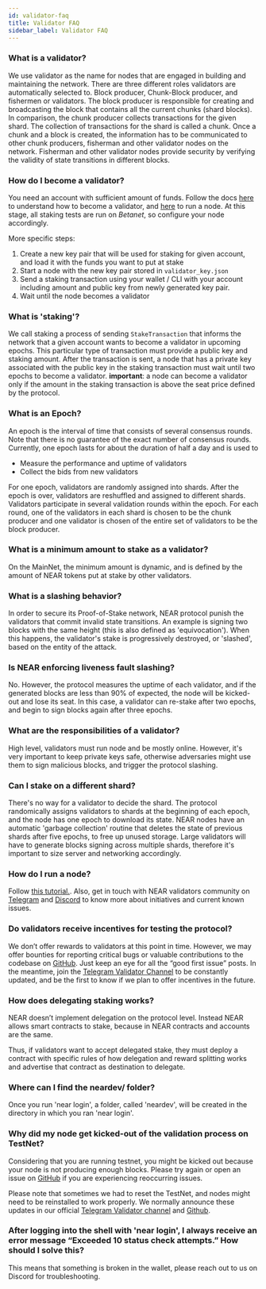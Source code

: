 ```yaml
---
id: validator-faq
title: Validator FAQ
sidebar_label: Validator FAQ
---
```


### What is a validator?

We use validator as the name for nodes that are engaged in building and maintaining the network. There are three different roles validators are automatically selected to. Block producer, Chunk-Block producer, and fishermen or validators. The block producer is responsible for creating and broadcasting the block that contains all the current chunks (shard blocks). In comparison, the chunk producer collects transactions for the given shard. The collection of transactions for the shard is called a chunk. Once a chunk and a block is created, the information has to be communicated to other chunk producers, fisherman and other validator nodes on the network. Fisherman and other validator nodes provide security by verifying the validity of state transitions in different blocks.

### How do I become a validator?

You need an account with sufficient amount of funds.
Follow the docs [here](/docs/validator/staking) to understand how to become a validator, and [here](/docs/local-setup/running-testnet) to run a node. At this stage, all staking tests are run on *Betanet*, so configure your node accordingly.

More specific steps:
1. Create a new key pair that will be used for staking for given account, and load it with the funds you want to put at stake
2. Start a node with the new key pair stored in `validator_key.json`
3. Send a staking transaction using your wallet / CLI with your account including amount and public key from newly generated key pair.
4. Wait until the node becomes a validator

### What is 'staking'?

We call staking a process of sending `StakeTransaction` that informs the network that a given account wants to become a validator in upcoming epochs. This particular type of transaction must provide a public key and staking amount. After the transaction is sent, a node that has a private key associated with the public key in the staking transaction must wait until two epochs to become a validator. 
**important**: a node can become a validator only if the amount in the staking transaction is above the seat price defined by the protocol.

### What is an Epoch?

An epoch is the interval of time that consists of several consensus rounds. Note that there is no guarantee of the exact number of consensus rounds. Currently, one epoch lasts for about the duration of half a day and is used to
- Measure the performance and uptime of validators
- Collect the bids from new validators

For one epoch, validators are randomly assigned into shards. After the epoch is over, validators are reshuffled and assigned to different shards.
Validators participate in several validation rounds within the epoch. For each round, one of the validators in each shard is chosen to be the chunk producer and one validator is chosen of the entire set of validators to be the block producer.

### What is a minimum amount to stake as a validator?

On the MainNet, the minimum amount is dynamic, and is defined by the amount of NEAR tokens put at stake by other validators.

### What is a slashing behavior?

In order to secure its Proof-of-Stake network, NEAR protocol punish the validators that commit invalid state transitions. An example is signing two blocks with the same height (this is also defined as 'equivocation'). When this happens, the validator's stake is progressively destroyed, or 'slashed', based on the entity of the attack.

### Is NEAR enforcing liveness fault slashing?

No. However, the protocol measures the uptime of each validator, and if the generated blocks are less than 90% of expected, the node will be kicked-out and lose its seat. In this case, a validator can re-stake after two epochs, and begin to sign blocks again after three epochs.

### What are the responsibilities of a validator?

High level, validators must run node and be mostly online. However, it's very important to keep private keys safe, otherwise adversaries might use them to sign malicious blocks, and trigger the protocol slashing.

### Can I stake on a different shard?

There's no way for a validator to decide the shard. The protocol randomically assigns validators to shards at the beginning of each epoch, and the node has one epoch to download its state. NEAR nodes have an automatic 'garbage collection' routine that deletes the state of previous shards after five epochs, to free up unused storage.
Large validators will have to generate blocks signing across multiple shards, therefore it's important to size server and networking accordingly.

### How do I run a node?

Follow [this tutorial.](local-setup/running-testnet.md). Also, get in touch with NEAR validators community on [Telegram](https://t.me/near_validators) and [Discord](https://discord.gg/ZMPr3VB) to know more about initiatives and current known issues.

### Do validators receive incentives for testing the protocol?

We don’t offer rewards to validators at this point in time. However, we may offer bounties for reporting critical bugs or valuable contributions to the codebase on [GitHub](https://github.com/nearprotocol/). Just keep an eye for all the “good first issue” posts. In the meantime, join the [Telegram Validator Channel](https://t.me/near_validators) to be constantly updated, and be the first to know if we plan to offer incentives in the future. 

### How does delegating staking works?

NEAR doesn’t implement delegation on the protocol level.
Instead NEAR allows smart contracts to stake, because in NEAR contracts and accounts are the same.

Thus, if validators want to accept delegated stake, they must deploy a contract with specific rules of how delegation and reward splitting works and advertise that contract as destination to delegate.

### Where can I find the neardev/ folder?

Once you run 'near login', a folder, called 'neardev', will be created in the directory in which you ran 'near login'.

### Why did my node get kicked-out of the validation process on TestNet?

Considering that you are running testnet, you might be kicked out because your node is not producing enough blocks. Please try again or open an issue on [GitHub](https://github.com/nearprotocol/) if you are experiencing reoccurring issues. 

Please note that sometimes we had to reset the TestNet, and nodes might need to be reinstalled to work properly. We normally announce these updates in our official [Telegram Validator channel](https://t.me/near_validators) and [Github](https://github.com/nearprotocol/).

### After logging into the shell with 'near login', I always receive an error message “Exceeded 10 status check attempts.” How should I solve this?

This means that something is broken in the wallet, please reach out to us on Discord for troubleshooting.
